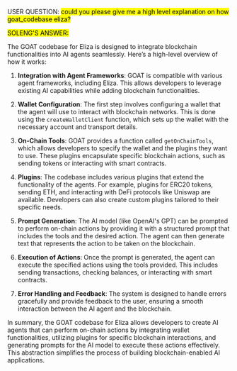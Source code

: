 USER QUESTION: <mark>could you please give me a high level explanation on how goat_codebase eliza?</mark>

<mark>SOLENG'S ANSWER:</mark>

The GOAT codebase for Eliza is designed to integrate blockchain functionalities into AI agents seamlessly. Here’s a high-level overview of how it works:

1. **Integration with Agent Frameworks**: GOAT is compatible with various agent frameworks, including Eliza. This allows developers to leverage existing AI capabilities while adding blockchain functionalities.

2. **Wallet Configuration**: The first step involves configuring a wallet that the agent will use to interact with blockchain networks. This is done using the `createWalletClient` function, which sets up the wallet with the necessary account and transport details.

3. **On-Chain Tools**: GOAT provides a function called `getOnChainTools`, which allows developers to specify the wallet and the plugins they want to use. These plugins encapsulate specific blockchain actions, such as sending tokens or interacting with smart contracts.

4. **Plugins**: The codebase includes various plugins that extend the functionality of the agents. For example, plugins for ERC20 tokens, sending ETH, and interacting with DeFi protocols like Uniswap are available. Developers can also create custom plugins tailored to their specific needs.

5. **Prompt Generation**: The AI model (like OpenAI's GPT) can be prompted to perform on-chain actions by providing it with a structured prompt that includes the tools and the desired action. The agent can then generate text that represents the action to be taken on the blockchain.

6. **Execution of Actions**: Once the prompt is generated, the agent can execute the specified actions using the tools provided. This includes sending transactions, checking balances, or interacting with smart contracts.

7. **Error Handling and Feedback**: The system is designed to handle errors gracefully and provide feedback to the user, ensuring a smooth interaction between the AI agent and the blockchain.

In summary, the GOAT codebase for Eliza allows developers to create AI agents that can perform on-chain actions by integrating wallet functionalities, utilizing plugins for specific blockchain interactions, and generating prompts for the AI model to execute these actions effectively. This abstraction simplifies the process of building blockchain-enabled AI applications.
